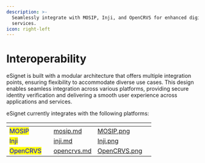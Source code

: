 ```yaml
---
description: >-
  Seamlessly integrate with MOSIP, Inji, and OpenCRVS for enhanced digital
  services.
icon: right-left
---
```


# Interoperability

eSignet is built with a modular architecture that offers multiple integration points, ensuring flexibility to accommodate diverse use cases. This design enables seamless integration across various platforms, providing secure identity verification and delivering a smooth user experience across applications and services.

eSignet currently integrates with the following platforms:

<table data-view="cards"><thead><tr><th></th><th data-hidden></th><th data-hidden data-card-target data-type="content-ref"></th><th data-hidden data-card-cover data-type="files"></th><th data-hidden></th></tr></thead><tbody><tr><td><mark style="color:blue;">MOSIP</mark></td><td></td><td><a href="mosip.md">mosip.md</a></td><td><a href="../.gitbook/assets/MOSIP.png">MOSIP.png</a></td><td></td></tr><tr><td><mark style="color:blue;">Inji</mark></td><td></td><td><a href="inji.md">inji.md</a></td><td><a href="../.gitbook/assets/Inji.png">Inji.png</a></td><td></td></tr><tr><td><mark style="color:blue;">OpenCRVS</mark></td><td></td><td><a href="opencrvs.md">opencrvs.md</a></td><td><a href="../.gitbook/assets/OpenCRVS.png">OpenCRVS.png</a></td><td></td></tr></tbody></table>

